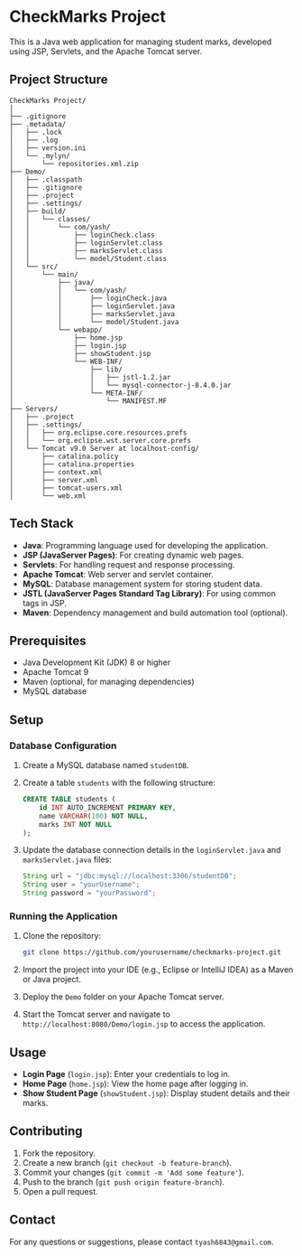 # CheckMarks Project

This is a Java web application for managing student marks, developed using JSP, Servlets, and the Apache Tomcat server.

## Project Structure

```
CheckMarks Project/
│
├── .gitignore
├── .metadata/
│   ├── .lock
│   ├── .log
│   ├── version.ini
│   └── .mylyn/
│       └── repositories.xml.zip
├── Demo/
│   ├── .classpath
│   ├── .gitignore
│   ├── .project
│   ├── .settings/
│   ├── build/
│   │   └── classes/
│   │       └── com/yash/
│   │           ├── loginCheck.class
│   │           ├── loginServlet.class
│   │           ├── marksServlet.class
│   │           └── model/Student.class
│   └── src/
│       └── main/
│           ├── java/
│           │   └── com/yash/
│           │       ├── loginCheck.java
│           │       ├── loginServlet.java
│           │       ├── marksServlet.java
│           │       └── model/Student.java
│           └── webapp/
│               ├── home.jsp
│               ├── login.jsp
│               ├── showStudent.jsp
│               └── WEB-INF/
│                   ├── lib/
│                   │   ├── jstl-1.2.jar
│                   │   └── mysql-connector-j-8.4.0.jar
│                   └── META-INF/
│                       └── MANIFEST.MF
├── Servers/
│   ├── .project
│   ├── .settings/
│   │   ├── org.eclipse.core.resources.prefs
│   │   └── org.eclipse.wst.server.core.prefs
│   └── Tomcat v9.0 Server at localhost-config/
│       ├── catalina.policy
│       ├── catalina.properties
│       ├── context.xml
│       ├── server.xml
│       ├── tomcat-users.xml
│       └── web.xml
```

## Tech Stack

- **Java**: Programming language used for developing the application.
- **JSP (JavaServer Pages)**: For creating dynamic web pages.
- **Servlets**: For handling request and response processing.
- **Apache Tomcat**: Web server and servlet container.
- **MySQL**: Database management system for storing student data.
- **JSTL (JavaServer Pages Standard Tag Library)**: For using common tags in JSP.
- **Maven**: Dependency management and build automation tool (optional).

## Prerequisites

- Java Development Kit (JDK) 8 or higher
- Apache Tomcat 9
- Maven (optional, for managing dependencies)
- MySQL database

## Setup

### Database Configuration

1. Create a MySQL database named `studentDB`.
2. Create a table `students` with the following structure:

   ```sql
   CREATE TABLE students (
       id INT AUTO_INCREMENT PRIMARY KEY,
       name VARCHAR(100) NOT NULL,
       marks INT NOT NULL
   );
   ```

3. Update the database connection details in the `loginServlet.java` and `marksServlet.java` files:

   ```java
   String url = "jdbc:mysql://localhost:3306/studentDB";
   String user = "yourUsername";
   String password = "yourPassword";
   ```

### Running the Application

1. Clone the repository:

   ```bash
   git clone https://github.com/yourusername/checkmarks-project.git
   ```

2. Import the project into your IDE (e.g., Eclipse or IntelliJ IDEA) as a Maven or Java project.

3. Deploy the `Demo` folder on your Apache Tomcat server.

4. Start the Tomcat server and navigate to `http://localhost:8080/Demo/login.jsp` to access the application.

## Usage

- **Login Page** (`login.jsp`): Enter your credentials to log in.
- **Home Page** (`home.jsp`): View the home page after logging in.
- **Show Student Page** (`showStudent.jsp`): Display student details and their marks.

## Contributing

1. Fork the repository.
2. Create a new branch (`git checkout -b feature-branch`).
3. Commit your changes (`git commit -m 'Add some feature'`).
4. Push to the branch (`git push origin feature-branch`).
5. Open a pull request.

## Contact

For any questions or suggestions, please contact `tyash6843@gmail.com`.

